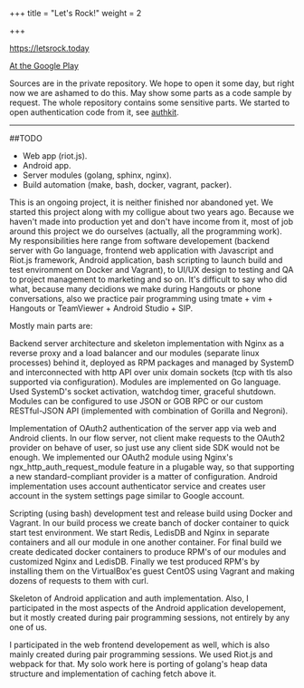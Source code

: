 +++
title = "Let's Rock!"
weight = 2

+++

<https://letsrock.today>

[At the Google Play](https://play.google.com/store/apps/details?id=today.letsrock.client)

Sources are in the private repository. We hope to open it some day, but right
now we are ashamed to do this. May show some parts as a code sample by request.
The whole repository contains some sensitive parts. We started to open authentication
code from it, see [authkit](https://github.com/letsrock-today/authkit).


---

##TODO

- Web app (riot.js).
- Android app.
- Server modules (golang, sphinx, nginx).
- Build automation (make, bash, docker, vagrant, packer).


This is an ongoing project, it is neither finished nor abandoned yet.
We started this project along with my colligue about two years ago.
Because we haven't made into production yet and don't have income from it,
most of job around this project we do ourselves (actually, all the
programming work). My responsibilities here range from software developement
(backend server with Go language, frontend web application with Javascript
and Riot.js framework, Android application, bash scripting to launch build
and test environment on Docker and Vagrant), to UI/UX design to testing and
QA to project management to marketing and so on. It's difficult to say who
did what, because many decidions we make during Hangouts or phone
conversations, also we practice pair programming using tmate + vim + Hangouts
or TeamViewer + Android Studio + SIP.

Mostly main parts are:

Backend server architecture and skeleton implementation with Nginx as a
reverse proxy and a load balancer and our modules (separate linux processes)
behind it, deployed as RPM packages and managed by SystemD and interconnected
with http API over unix domain sockets (tcp with tls also supported via
configuration). Modules are implemented on Go language. Used SystemD's
socket activation, watchdog timer, graceful shutdown. Modules can be
configured to use JSON or GOB RPC or our custom RESTful-JSON API
(implemented with combination of Gorilla and Negroni).

Implementation of OAuth2 authentication of the server app via web and
Android clients. In our flow server, not client make requests to the
OAuth2 provider on behave of user, so just use any client side SDK would
not be enough. We implemented our OAuth2 module using Nginx's
ngx_http_auth_request_module feature in a plugable way, so that supporting
a new standard-compliant provider is a matter of configuration. Android
implementation uses account authenticator service and creates user account
in the system settings page similar to Google account.

Scripting (using bash) development test and release build using Docker and
Vagrant. In our build process we create banch of docker container to quick
start test environment. We start Redis, LedisDB and Nginx in separate
containers and all our module in one another container. For final build
we create dedicated docker containers to produce RPM's of our modules and
customized Nginx and LedisDB. Finally we test produced RPM's by installing
them on the VirtualBox'es guest CentOS using Vagrant and making dozens of
requests to them with curl.

Skeleton of Android application and auth implementation.
Also, I participated in the most aspects of the Android application
developement, but it mostly created during pair programming sessions,
not entirely by any one of us.

I participated in the web frontend developement as well, which is also
mainly created during pair programming sessions. We used Riot.js and
webpack for that. My solo work here is porting of golang's heap data
structure and implementation of caching fetch above it.

